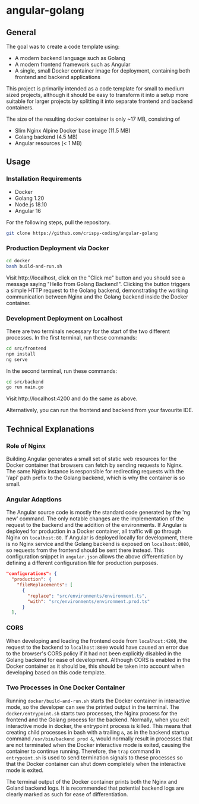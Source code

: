 # angular-golang

## General

The goal was to create a code template using:

* A modern backend language such as Golang
* A modern frontend framework such as Angular
* A single, small Docker container image for deployment, containing both frontend and backend applications

This project is primarily intended as a code template for small to medium sized projects, although it should be easy to transform it into a setup more suitable for larger projects by splitting it into separate frontend and backend containers.

The size of the resulting docker container is only ~17 MB, consisting of 

* Slim Nginx Alpine Docker base image (11.5 MB)
* Golang backend (4.5 MB)
* Angular resources (< 1 MB)



## Usage

### Installation Requirements

* Docker
* Golang 1.20
* Node.js 18.10
* Angular 16



For the following steps, pull the repository.

```bash
git clone https://github.com/crispy-coding/angular-golang
```



### Production Deployment via Docker

```bash
cd docker 
bash build-and-run.sh
```

Visit http://localhost, click on the "Click me" button and you should see a message saying "Hello from Golang Backend!". Clicking the button triggers a simple HTTP request to the Golang backend, demonstrating the working communication between Nginx and the Golang backend inside the Docker container.



### Development Deployment on Localhost

There are two terminals necessary for the start of the two different processes. In the first terminal, run these commands:

```bash
cd src/frontend
npm install
ng serve
```

In the second terminal, run these commands:

```bash
cd src/backend
go run main.go
```

Visit http://localhost:4200 and do the same as above.

Alternatively, you can run the frontend and backend from your favourite IDE.



## Technical Explanations

### Role of Nginx

Building Angular generates a small set of static web resources for the Docker container that browsers can fetch by sending requests to Nginx. The same Nginx instance is responsible for redirecting requests with the '/api' path prefix to the Golang backend, which is why the container is so small.



### Angular Adaptions

The Angular source code is mostly the standard code generated by the 'ng new' command. The only notable changes are the implementation of the request to the backend and the addition of the environments. If Angular is deployed for production in a Docker container, all traffic will go through Nginx on `localhost:80`. If Angular is deployed locally for development, there is no Nginx service and the Golang backend is exposed on `localhost:8080`, so requests from the frontend should be sent there instead. This configuration snippet in `angular.json` allows the above differentiation by defining a different configuration file for production purposes.

```json
"configurations": {
  "production": {
    "fileReplacements": [
      {
        "replace": "src/environments/environment.ts",
        "with": "src/environments/environment.prod.ts"
      }
  ],
```



### CORS

When developing and loading the frontend code from `localhost:4200`, the request to the backend to `localhost:8080` would have caused an error due to the browser's CORS policy if it had not been explicitly disabled in the Golang backend for ease of development. Although CORS is enabled in the Docker container as it should be, this should be taken into account when developing based on this code template.



### Two Processes in One Docker Container

Running `docker/build-and-run.sh` starts the Docker container in interactive mode, so the developer can see the printed output in the terminal. The `docker/entrypoint.sh` starts two processes, the Nginx process for the frontend and the Golang process for the backend. Normally, when you exit interactive mode in docker, the entrypoint process is killed. This means that creating child processes in bash with a trailing `&`, as in the backend startup command `/usr/bin/backend prod &`, would normally result in processes that are not terminated when the Docker interactive mode is exited, causing the container to continue running. Therefore, the `trap` command in `entrypoint.sh` is used to send termination signals to these processes so that the Docker container can shut down completely when the interactive mode is exited.

The terminal output of the Docker container prints both the Nginx and Goland backend logs. It is recommended that potential backend logs are clearly marked as such for ease of differentiation.